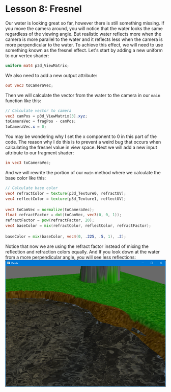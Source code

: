 # Lesson 8: Fresnel

Our water is looking great so far, however there is still something missing. If you move the camera around, you will notice that the water looks the same regardless of the viewing angle. But realistic water reflects more when the camera is more parallel to the water and it reflects less when the camera is more perpendicular to the water. To achieve this effect, we will need to use something known as the fresnel effect. Let's start by adding a new uniform to our vertex shader:
```glsl
uniform mat4 p3d_ViewMatrix;
```

We also need to add a new output attribute:
```glsl
out vec3 toCameraVec;
```

Then we will calculate the vector from the water to the camera in our `main` function like this:
```glsl
// Calculate vector to camera
vec3 camPos = p3d_ViewMatrix[3].xyz;
toCameraVec = fragPos - camPos;
toCameraVec.x = 0;
```

You may be wondering why I set the x component to 0 in this part of the code. The reason why I do this is to prevent a weird bug that occurs when calculating the fresnel value in view space. Next we will add a new input attribute to our fragment shader:
```glsl
in vec3 toCameraVec;
```

And we will rewrite the portion of our `main` method where we calculate the base color like this:
```glsl
// Calculate base color
vec4 refractColor = texture(p3d_Texture0, refractUV);
vec4 reflectColor = texture(p3d_Texture1, reflectUV);

vec3 toCamVec = normalize(toCameraVec);
float refractFactor = dot(toCamVec, vec3(0, 0, 1));
refractFactor = pow(refractFactor, 20);
vec4 baseColor = mix(refractColor, reflectColor, refractFactor);

baseColor = mix(baseColor, vec4(0, .225, .5, 1), .2);
```

Notice that now we are using the refract factor instead of mixing the reflection and refraction colors equally. And If you look down at the water from a more perpendicular angle, you will see less reflections:  
![fresnel](https://github.com/Cybermals/panda3d-shader-tutorials/blob/main/terrain/08-fresnel/screenshots/01-fresnel.png?raw=true)
